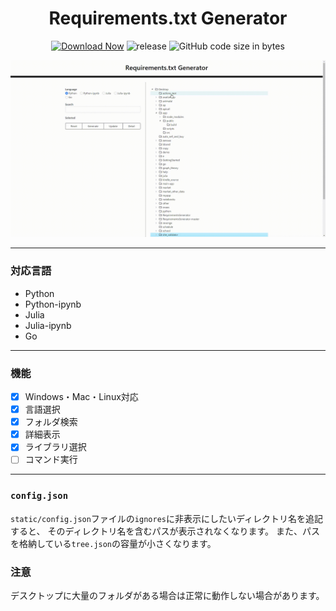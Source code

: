<h1 align="center">Requirements.txt Generator</h1>

<div align="center">

 [![Download Now](https://img.shields.io/badge/-Download%20Now!-%2322A6F2)](https://github.com/ogty/RequirementsGenerator/releases/download/v1.0.5/RequirementsGenerator.zip)
 ![release](https://img.shields.io/github/v/release/ogty/RequirementsGenerator?style=social)
 ![GitHub code size in bytes](https://img.shields.io/github/languages/code-size/ogty/RequirementsGenerator?style=social)
 
</div>

![sample](./static/demo.gif)

***

### 対応言語

 - Python
 - Python-ipynb
 - Julia
 - Julia-ipynb
 - Go

***

### 機能

 - [x] Windows・Mac・Linux対応
 - [x] 言語選択
 - [x] フォルダ検索
 - [x] 詳細表示
 - [x] ライブラリ選択 
 - [ ] コマンド実行

***

### `config.json`

`static/config.json`ファイルの`ignores`に非表示にしたいディレクトリ名を追記すると、
そのディレクトリ名を含むパスが表示されなくなります。
また、パスを格納している`tree.json`の容量が小さくなります。

### 注意

デスクトップに大量のフォルダがある場合は正常に動作しない場合があります。